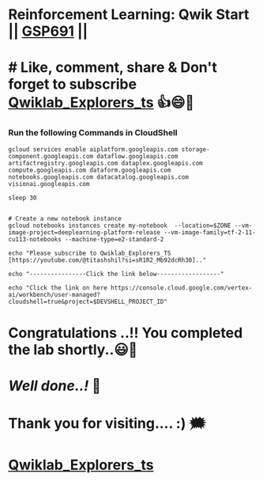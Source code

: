 # Reinforcement Learning: Qwik Start || [GSP691](https://www.cloudskillsboost.google/games/5210/labs/34071) ||

# # Like, comment, share & Don't forget to subscribe [Qwiklab_Explorers_ts](https://youtube.com/@titashshil?si=RgamNu1dc9jVIbJN) 👍😄🤝

### Run the following Commands in CloudShell

```
gcloud services enable aiplatform.googleapis.com storage-component.googleapis.com dataflow.googleapis.com artifactregistry.googleapis.com dataplex.googleapis.com compute.googleapis.com dataform.googleapis.com notebooks.googleapis.com datacatalog.googleapis.com visionai.googleapis.com 

sleep 30


# Create a new notebook instance
gcloud notebooks instances create my-notebook  --location=$ZONE --vm-image-project=deeplearning-platform-release --vm-image-family=tf-2-11-cu113-notebooks --machine-type=e2-standard-2

echo "Please subscribe to Qwiklab_Explorers_TS [https://youtube.com/@titashshil?si=sR1R2_Mb92dcRh30].."

echo "----------------Click the link below------------------"

echo "Click the link on here https://console.cloud.google.com/vertex-ai/workbench/user-managed?cloudshell=true&project=$DEVSHELL_PROJECT_ID"
```
# Congratulations ..!! You completed the lab shortly..😃💯

# *Well done..!* 👏

# Thank you for visiting.... :) 🗯️

# [Qwiklab_Explorers_ts](https://youtube.com/@titashshil?si=RgamNu1dc9jVIbJN)

